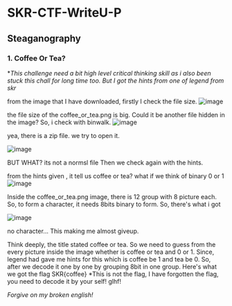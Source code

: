 # SKR-CTF-WriteU-P

## Steaganography
### 1. Coffee Or Tea?

**This challenge need a bit high level critical thinking skill as i also been stuck this chall for long time too. But I got the hints from one of legend from skr* 

from the image that I have downloaded, firstly I check the file size.
![image](https://user-images.githubusercontent.com/59368650/121174835-f10bef80-c88c-11eb-99d8-178aa145d7e3.png)

the file size of the coffee_or_tea.png is big. Could it be another file hidden in the image?
So, i check with binwalk.
![image](https://user-images.githubusercontent.com/59368650/121177751-5d3c2280-c890-11eb-8104-afdf5a846c32.png)

yea, there is a zip file. we try to open it. 

![image](https://user-images.githubusercontent.com/59368650/121178016-a1c7be00-c890-11eb-8356-94f323782eb1.png)

BUT WHAT? its not a normsl file
Then we check again with the hints.

from the hints given , it tell us coffee or tea? what if we think of binary 0 or 1
![image](https://user-images.githubusercontent.com/59368650/121173830-d422ec80-c88b-11eb-9a54-a5b0c29e36d1.png)

Inside the coffee_or_tea.png image, there is 12 group with 8 picture each. So, to form a character, it needs 8bits binary to form.
So, there's what i got 

![image](https://user-images.githubusercontent.com/59368650/121178636-4e09a480-c891-11eb-95cb-9fb95a0cd134.png)

no character...
This making me almost giveup.

Think deeply, the title stated coffee or tea. So we need to guess from the every picture inside the image whether is coffee or tea and 0 or 1. Since, legend had gave me hints for this which is coffee be 1 and tea be 0.
So, after we decode it one by one by grouping 8bit in one group. Here's what we got the flag SKR{coffee} *This is not the flag, I have forgotten the flag, you need to decode it by your self! glhf!

*Forgive on my broken english!*
